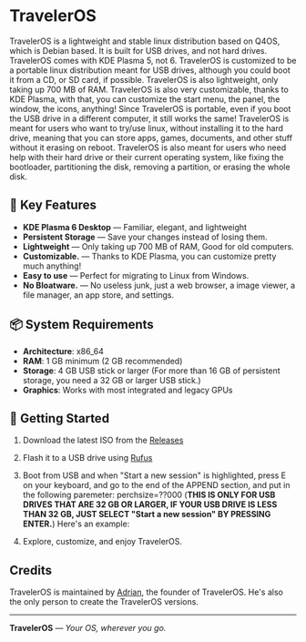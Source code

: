 # TravelerOS

TravelerOS is a lightweight and stable linux distribution based on Q4OS, which is Debian based. It is built for USB drives, and not hard drives. TravelerOS comes with KDE Plasma 5, not 6. TravelerOS is customized to be a portable linux distribution meant for USB drives, although you could boot it from a CD, or SD card, if possible. TravelerOS is also lightweight, only taking up 700 MB of RAM. TravelerOS is also very customizable, thanks to KDE Plasma, with that, you can customize the start menu, the panel, the window, the icons, anything! Since TravelerOS is portable, even if you boot the USB drive in a different computer, it still works the same! TravelerOS is meant for users who want to try/use linux, without installing it to the hard drive, meaning that you can store apps, games, documents, and other stuff without it erasing on reboot. TravelerOS is also meant for users who need help with their hard drive or their current operating system, like fixing the bootloader, partitioning the disk, removing a partition, or erasing the whole disk.

## 🧭 Key Features

- **KDE Plasma 6 Desktop** — Familiar, elegant, and lightweight
- **Persistent Storage** — Save your changes instead of losing them.
- **Lightweight** — Only taking up 700 MB of RAM, Good for old computers.
- **Customizable.** — Thanks to KDE Plasma, you can customize pretty much anything!
- **Easy to use** — Perfect for migrating to Linux from Windows.
- **No Bloatware.** — No useless junk, just a web browser, a image viewer, a file manager, an app store, and settings.

## 📦 System Requirements

- **Architecture**: x86_64
- **RAM**: 1 GB minimum (2 GB recommended)
- **Storage**: 4 GB USB stick or larger (For more than 16 GB of persistent storage, you need a 32 GB or larger USB stick.)
- **Graphics**: Works with most integrated and legacy GPUs

## 🚀 Getting Started

1. Download the latest ISO from the [Releases](https://github.com/traveler-usb/TravelerOS/releases)
2. Flash it to a USB drive using [Rufus](https://rufus.ie)
3. Boot from USB and when "Start a new session" is highlighted, press E on your keyboard, and go to the end of the APPEND section, and put in the following paremeter:
  perchsize=??000 (**THIS IS ONLY FOR USB DRIVES THAT ARE 32 GB OR LARGER, IF YOUR USB DRIVE IS LESS THAN 32 GB, JUST SELECT "Start a new session" BY PRESSING ENTER.**)
  Here's an example:

5. Explore, customize, and enjoy TravelerOS.

## Credits

TravelerOS is maintained by [Adrian](https://github.com/YOUR_USERNAME), the founder of TravelerOS. He's also the only person to create the TravelerOS versions.

---

**TravelerOS** — *Your OS, wherever you go.*

